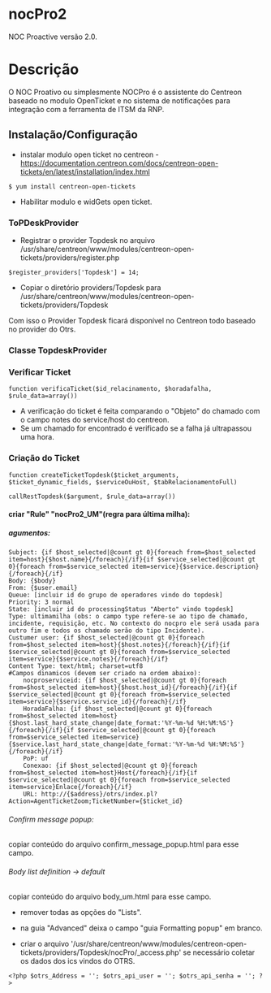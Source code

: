 # nocPro2
 NOC Proactive versão 2.0.
# Descrição
 O NOC Proativo ou simplesmente NOCPro é o assistente do Centreon baseado no modulo OpenTicket e no sistema de notificações para integração com a ferramenta de ITSM da RNP.
## Instalação/Configuração
- instalar modulo open ticket no centreon - https://documentation.centreon.com/docs/centreon-open-tickets/en/latest/installation/index.html

``` $ yum install centreon-open-tickets ```

- Habilitar modulo e widGets open ticket.

### ToPDeskProvider

- Registrar o provider Topdesk no arquivo /usr/share/centreon/www/modules/centreon-open-tickets/providers/register.php

``` $register_providers['Topdesk'] = 14; ```

- Copiar o diretório providers/Topdesk para /usr/share/centreon/www/modules/centreon-open-tickets/providers/Topdesk

Com isso o Provider Topdesk ficará disponível no Centreon todo baseado no provider do Otrs.

### Classe TopdeskProvider

### Verificar Ticket

``` function verificaTicket($id_relacinamento, $horadafalha, $rule_data=array()) ```

- A verificação do ticket é feita comparando o "Objeto" do chamado com o campo notes do service/host do centreon.
- Se um chamado for encontrado é verificado se a falha já ultrapassou uma hora.

### Criação do Ticket

``` function createTicketTopdesk($ticket_arguments, $ticket_dynamic_fields, $serviceOuHost, $tabRelacionamentoFull) ```

``` callRestTopdesk($argument, $rule_data=array()) ```

#### criar "Rule" "nocPro2_UM"(regra para última milha):

##### agumentos:

	Subject: {if $host_selected|@count gt 0}{foreach from=$host_selected item=host}{$host.name}{/foreach}{/if}{if $service_selected|@count gt 0}{foreach from=$service_selected item=service}{$service.description}{/foreach}{/if}
	Body: {$body}
	From: {$user.email}
	Queue: [incluir id do grupo de operadores vindo do topdesk]
	Priority: 3 normal
	State: [incluir id do processingStatus "Aberto" vindo topdesk]
	Type: ultimamilha (obs: o campo type refere-se ao tipo de chamado, incidente, requisição, etc. No contexto do nocpro ele será usada para outro fim e todos os chamado serão do tipo Incidente).
	Custumer user: {if $host_selected|@count gt 0}{foreach from=$host_selected item=host}{$host.notes}{/foreach}{/if}{if $service_selected|@count gt 0}{foreach from=$service_selected item=service}{$service.notes}{/foreach}{/if}
	Content Type: text/html; charset=utf8
	#Campos dinamicos (devem ser criado na ordem abaixo):
		nocproserviceid: {if $host_selected|@count gt 0}{foreach from=$host_selected item=host}{$host.host_id}{/foreach}{/if}{if $service_selected|@count gt 0}{foreach from=$service_selected item=service}{$service.service_id}{/foreach}{/if}
		HoradaFalha: {if $host_selected|@count gt 0}{foreach from=$host_selected item=host}{$host.last_hard_state_change|date_format:'%Y-%m-%d %H:%M:%S'}{/foreach}{/if}{if $service_selected|@count gt 0}{foreach from=$service_selected item=service}{$service.last_hard_state_change|date_format:'%Y-%m-%d %H:%M:%S'}{/foreach}{/if}
		PoP: uf
		Conexao: {if $host_selected|@count gt 0}{foreach from=$host_selected item=host}Host{/foreach}{/if}{if $service_selected|@count gt 0}{foreach from=$service_selected item=service}Enlace{/foreach}{/if}		
		URL: http://{$address}/otrs/index.pl?Action=AgentTicketZoom;TicketNumber={$ticket_id}

###### Confirm message popup:

copiar conteúdo do arquivo confirm_message_popup.html para esse campo.


###### Body list definition -> default

copiar conteúdo do arquivo body_um.html para esse campo.	
	
 - remover todas as opções do "Lists".
 - na guia "Advanced"  deixa o campo "guia Formatting popup" em branco. 

 - criar o arquivo '/usr/share/centreon/www/modules/centreon-open-tickets/providers/Topdesk/nocPro/_access.php' se necessário coletar os dados dos ics vindos do OTRS.
 
``` <?php $otrs_Address = ''; $otrs_api_user = ''; $otrs_api_senha = ''; ?> ```

